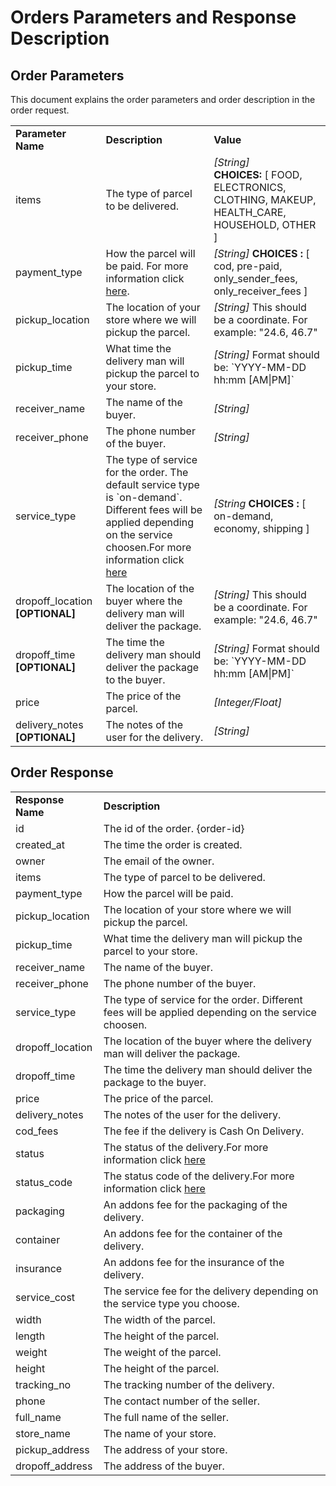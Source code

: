 # Orders Parameters and Response Description

## Order Parameters
This document explains the order parameters and order description in the order request.

<table>
  <tr>
    <td><strong>Parameter Name</strong></td>
    <td><strong>Description</strong></td>
    <td><strong>Value</strong></td>
  </tr>
  <tr>
    <td>items</td>
    <td>The type of parcel to be delivered.</td>
    <td><i>[String]</i><br><b>CHOICES:</b> [ FOOD, ELECTRONICS, CLOTHING, MAKEUP, HEALTH_CARE, HOUSEHOLD, OTHER ]</td>
  </tr>
  <tr>
    <td>payment_type</td>
    <td>How the parcel will be paid. For more information click <a href="">here</a>.</td>
    <td><i>[String]</i> <b>CHOICES :</b> [ cod, pre-paid, only_sender_fees, only_receiver_fees ]</td>
  </tr>
  <tr>
    <td>pickup_location</td>
    <td>The location of your store where we will pickup the parcel.</td>
    <td><i>[String]</i> This should be a coordinate. For example: "24.6, 46.7"</td>
  </tr>
  <tr>
    <td>pickup_time</td>
    <td>What time the delivery man will pickup the parcel to your store.</td>
    <td><i>[String]</i> Format should be: `YYYY-MM-DD hh:mm [AM|PM]`</td>
  </tr>
  <tr>
    <td>receiver_name</td>
    <td>The name of the buyer.</td>
    <td><i>[String]</i></td>
  </tr>
  <tr>
    <td>receiver_phone</td>
    <td>The phone number of the buyer.</td>
    <td><i>[String]</i></td>
  </tr>
  <tr>
    <td>service_type</td>
    <td>The type of service for the order. The default service type is `on-demand`. Different fees will be applied depending on the service choosen.For more information click <a href="">here</a></td>
    <td><i>[String</i> <b>CHOICES :</b> [ on-demand, economy, shipping ]</td>
  </tr>
    <tr>
    <td>dropoff_location <b>[OPTIONAL]</b></td>
    <td>The location of the buyer where the delivery man will deliver the package.</td>
      <td><i>[String]</i> This should be a coordinate. For example: "24.6, 46.7"</td>
  </tr>
  <tr>
    <td>dropoff_time <b>[OPTIONAL]</b></td>
    <td>The time the delivery man should deliver the package to the buyer.</td>
    <td><i>[String]</i> Format should be: `YYYY-MM-DD hh:mm [AM|PM]`</td>
  </tr>
  <tr>
    <td>price</td>
    <td>The price of the parcel.</td>
    <td><i>[Integer/Float]</i></td>
  </tr>
  <tr>
    <td>delivery_notes <b>[OPTIONAL]</b></td>
    <td>The notes of the user for the delivery.</td>
    <td><i>[String]</i></td>
  </tr>
  </table>
  
## Order Response

<table>
  <tr>
    <td><strong>Response Name</strong></td>
    <td><strong>Description</strong></td>
  </tr>
  <tr>
    <td>id</td>
    <td>The id of the order. {order-id}</td>
  </tr>
  <tr>
    <td>created_at</td>
    <td>The time the order is created.</td>
  </tr>
  <tr>
    <td>owner</td>
    <td>The email of the owner.</td>
  </tr>
  <tr>
    <td>items</td>
    <td>The type of parcel to be delivered.</td>
  </tr>
  <tr>
    <td>payment_type</td>
    <td>How the parcel will be paid.</td>
  </tr>
  <tr>
    <td>pickup_location</td>
    <td>The location of your store where we will pickup the parcel.</td>
  </tr>
  <tr>
    <td>pickup_time</td>
    <td>What time the delivery man will pickup the parcel to your store.</td>
  </tr>
  <tr>
    <td>receiver_name</td>
    <td>The name of the buyer.</td>
  </tr>
  <tr>
    <td>receiver_phone</td>
    <td>The phone number of the buyer.</td>
  </tr>
  <tr>
    <td>service_type</td>
    <td>The type of service for the order. Different fees will be applied depending on the service choosen.</td>
  </tr>
    <tr>
    <td>dropoff_location</td>
    <td>The location of the buyer where the delivery man will deliver the package.</td>
  </tr>
  <tr>
    <td>dropoff_time</td>
    <td>The time the delivery man should deliver the package to the buyer.</td>
  </tr>
  <tr>
    <td>price</td>
    <td>The price of the parcel.</td>
  </tr>
  <tr>
    <td>delivery_notes</td>
    <td>The notes of the user for the delivery.</td>
  </tr>
  <tr>
    <td>cod_fees</td>
    <td>The fee if the delivery is Cash On Delivery.</td>
  </tr>
  <tr>
    <td>status</td>
    <td>The status of the delivery.For more information click <a href="">here</a></td>
  </tr>
  <tr>
    <td>status_code</td>
    <td>The status code of the delivery.For more information click <a href="">here</a></td>
  </tr>
  <tr>
    <td>packaging</td>
    <td>An addons fee for the packaging of the delivery.</td>
  </tr>
  <tr>
    <td>container</td>
    <td>An addons fee for the container of the delivery.</td>
  </tr>
  <tr>
    <td>insurance</td>
    <td>An addons fee for the insurance of the delivery.</td>
  </tr>
  <tr>
    <td>service_cost</td>
    <td>The service fee for the delivery depending on the service type you choose.</td>
  </tr>
  <tr>
    <td>width</td>
    <td>The width of the parcel.</td>
  </tr>
  <tr>
    <td>length</td>
    <td>The height of the parcel.</td>
  </tr>
  <tr>
    <td>weight</td>
    <td>The weight of the parcel.</td>
  </tr>
  <tr>
    <td>height</td>
    <td>The height of the parcel.</td>
  </tr>
  <tr>
    <td>tracking_no</td>
    <td>The tracking number of the delivery.</td>
  </tr>
  <tr>
    <td>phone</td>
    <td>The contact number of the seller.</td>
  </tr>
  <tr>
    <td>full_name</td>
    <td>The full name of the seller.</td>
  </tr>
  <tr>
    <td>store_name</td>
    <td>The name of your store.</td>
  </tr>
  <tr>
    <td>pickup_address</td>
    <td>The address of your store.</td>
  </tr>
  <tr>
    <td>dropoff_address</td>
    <td>The address of the buyer.</td>
  </tr>
</table>
